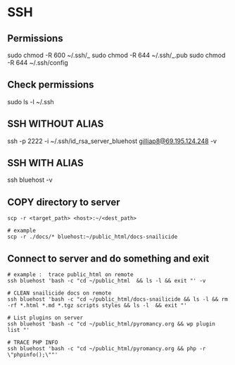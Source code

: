 # SSH

## Permissions

sudo chmod -R 600 ~/.ssh/_ sudo chmod -R 644 ~/.ssh/_.pub sudo chmod -R 644 ~/.ssh/config

## Check permissions

sudo ls -l ~/.ssh

## SSH WITHOUT ALIAS

ssh -p 2222 -i ~/.ssh/id_rsa_server_bluehost gilliap8@69.195.124.248 -v

## SSH WITH ALIAS

ssh bluehost -v

## COPY directory to server

```shell
scp -r <target_path> <host>:~/<dest_path>

# example
scp -r ./docs/* bluehost:~/public_html/docs-snailicide
```

## Connect to server and do something and exit

```shell
# example :  trace public_html on remote
ssh bluehost 'bash -c "cd ~/public_html  && ls -l && exit "' -v

# CLEAN snailicide docs on remote
ssh bluehost 'bash -c "cd ~/public_html/docs-snailicide && ls -l && rm -rf *.html *.md *.tgz scripts styles && ls -l  && exit "'

# List plugins on server
ssh bluehost 'bash -c "cd ~/public_html/pyromancy.org && wp plugin list "'

# TRACE PHP INFO
ssh bluehost 'bash -c "cd ~/public_html/pyromancy.org && php -r \"phpinfo();\""'
```
